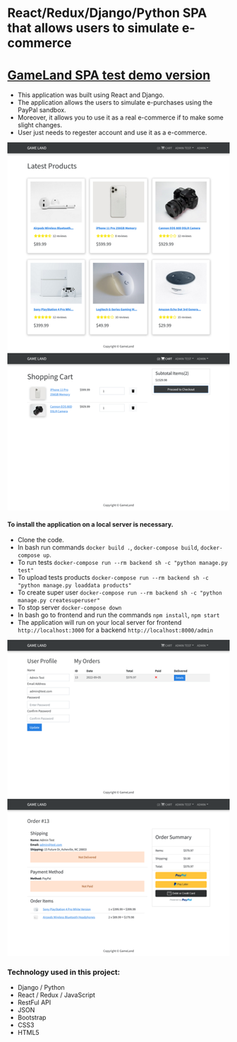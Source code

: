 # React/Redux/Django/Python SPA that allows users to simulate e-commerce

# [GameLand SPA test demo version](https://ambercity-demo.herokuapp.com/)

- This application was built using React and Django. 
- The application allows the users to simulate e-purchases using the PayPal sandbox. 
- Moreover, it allows you to use it as a real e-commerce if to make some slight changes. 
- User just needs to regester account and use it as a e-commerce.

<img src="https://raw.githubusercontent.com/Spartak-Belov-Floresku/react_django_docker_project/main/frontend/public/images/first_screen.png">

<img src="https://raw.githubusercontent.com/Spartak-Belov-Floresku/react_django_docker_project/main/frontend/public/images/second_screen.png">

#### To install the application on a local server is necessary.
- Clone the code.
- In bash run commands ```docker build .```, ```docker-compose build```, ```docker-compose up```.
- To run tests ```docker-compose run --rm backend sh -c "python manage.py test"```
- To upload tests products ```docker-compose run --rm backend sh -c "python manage.py loaddata products"```
- To create super user ```docker-compose run --rm backend sh -c "python manage.py createsuperuser"```
- To stop server ```docker-compose down```
- In bash go to frontend and run the commands ```npm install```, ```npm start```
- The application will run on your local server for frontend ```http://localhost:3000``` for a backend  ```http://localhost:8000/admin```

<img src="https://raw.githubusercontent.com/Spartak-Belov-Floresku/react_django_docker_project/main/frontend/public/images/third_screen.png">

<img src="https://raw.githubusercontent.com/Spartak-Belov-Floresku/react_django_docker_project/main/frontend/public/images/fourth_screen.png">

### Technology used in this project:
- Django / Python
- React / Redux / JavaScript
- RestFul API
- JSON
- Bootstrap
- CSS3
- HTML5
